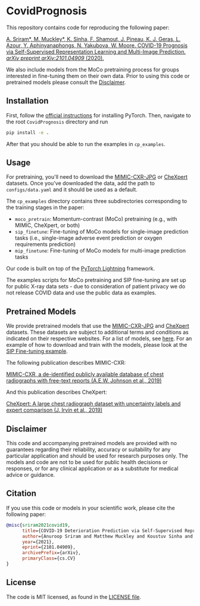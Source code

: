 # CovidPrognosis

This repository contains code for reproducing the following paper:

[A. Sriram*, M. Muckley*, K. Sinha, F. Shamout, J. Pineau, K. J. Geras, L. Azour, Y. Aphinyanaphongs, N. Yakubova, W. Moore. COVID-19 Prognosis via Self-Supervised Representation Learning and Multi-Image Prediction. *arXiv preprint arXiv:2101.04909* (2020).](https://arxiv.org/abs/2101.04909)

We also include models from the MoCo pretraining process for groups interested
in fine-tuning them on their own data. Prior to using this code or pretrained
models please consult the [Disclaimer](#Disclaimer).

## Installation

First, follow the
[official instructions](https://pytorch.org/get-started/locally/) for
installing PyTorch. Then, navigate to the root `CovidPrognosis` directory and
run

```bash
pip install -e .
```

After that you should be able to run the examples in `cp_examples`.

## Usage

For pretraining, you'll need to download the
[MIMIC-CXR-JPG](https://physionet.org/content/mimic-cxr/2.0.0/) or
[CheXpert](https://stanfordmlgroup.github.io/competitions/chexpert/) datasets.
Once you've downloaded the data, add the path to `configs/data.yaml` and it
should be used as a default.

The `cp_examples` directory contains three subdirectories corresponding to the
training stages in the paper:

- `moco_pretrain`: Momentum-contrast (MoCo) pretraining (e.g., with MIMIC,
CheXpert, or both)
- `sip_finetune`: Fine-tuning of MoCo models for single-image prediction tasks
(i.e., single-image adverse event prediction or oxygen requirements prediction)
- `mip_finetune`: Fine-tuning of MoCo models for multi-image prediction tasks

Our code is built on top of the
[PyTorch Lightning](https://www.pytorchlightning.ai/) framework.

The examples scripts for MoCo pretraining and SIP fine-tuning are set up for
public X-ray data sets - due to consideration of patient privacy we do not
release COVID data and use the public data as examples.

## Pretrained Models

We provide pretrained models that use the
[MIMIC-CXR-JPG](https://physionet.org/content/mimic-cxr/2.0.0/) and
[CheXpert](https://stanfordmlgroup.github.io/competitions/chexpert/)
datasets. These datasets are subject to additional terms and conditions as
indicated on their respective websites. For a list of models, see
[here](configs/models.yaml). For an example of how to download and train with
the models, please look at the
[SIP Fine-tuning example](cp_examples/sip_finetune).

The following publication describes MIMIC-CXR:

[MIMIC-CXR, a de-identified publicly available database of chest radiographs with free-text reports (A.E.W. Johnson et al., 2019)](https://www.nature.com/articles/s41597-019-0322-0)

And this publication describes CheXpert:

[CheXpert: A large chest radiograph dataset with uncertainty labels and expert comparison (J. Irvin et al., 2019)](https://ojs.aaai.org//index.php/AAAI/article/view/3834)

## Disclaimer

This code and accompanying pretrained models are provided with no guarantees
regarding their reliability, accuracy or suitability for any particular
application and should be used for research purposes only. The models and code
are not to be used for public health decisions or responses, or for any
clinical application or as a substitute for medical advice or guidance.

## Citation

If you use this code or models in your scientific work, please cite the
following paper:

```bibtex
@misc{sriram2021covid19,
      title={COVID-19 Deterioration Prediction via Self-Supervised Representation Learning and Multi-Image Prediction}, 
      author={Anuroop Sriram and Matthew Muckley and Koustuv Sinha and Farah Shamout and Joelle Pineau and Krzysztof J. Geras and Lea Azour and Yindalon Aphinyanaphongs and Nafissa Yakubova and William Moore},
      year={2021},
      eprint={2101.04909},
      archivePrefix={arXiv},
      primaryClass={cs.CV}
}
```

## License

The code is MIT licensed, as found in the [LICENSE file](LICENSE).
